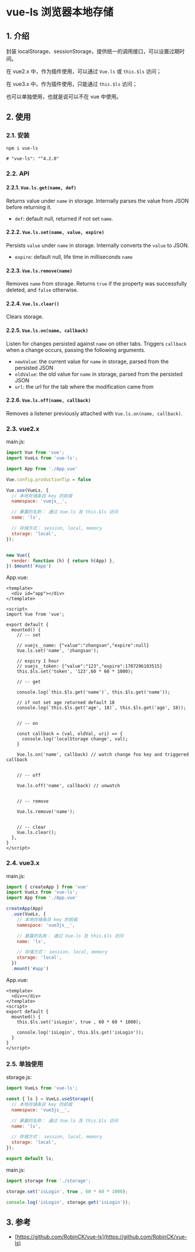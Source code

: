 <!--#region
@author 吴钦飞
@email wuqinfei@qq.com
@create date 2024-02-07 15:02:03
@modify date 2024-02-07 16:40:33
@desc [description]
#endregion-->


# vue-ls 浏览器本地存储

## 1. 介绍

封装 localStorage、sessionStorage，提供统一的调用接口，可以设置过期时间。

在 vue2.x 中，作为插件使用，可以通过 `Vue.ls` 或 `this.$ls` 访问；

在 vue3.x 中，作为插件使用，只能通过 `this.$ls` 访问；

也可以单独使用，也就是说可以不在 vue 中使用。

## 2. 使用

### 2.1. 安装

```shell
npm i vue-ls

# "vue-ls": "^4.2.0"
```

### 2.2. API

#### 2.2.1. `Vue.ls.get(name, def)`

Returns value under `name` in storage. Internally parses the value from JSON before returning it.

- `def`: default null, returned if not set `name`.

#### 2.2.2. `Vue.ls.set(name, value, expire)`

Persists `value` under `name` in storage. Internally converts the `value` to JSON.

- `expire`: default null, life time in milliseconds `name`

#### 2.2.3. `Vue.ls.remove(name)`

Removes `name` from storage. Returns `true` if the property was successfully deleted, and `false` otherwise.

#### 2.2.4. `Vue.ls.clear()`

Clears storage.

#### 2.2.5. `Vue.ls.on(name, callback)`

Listen for changes persisted against `name` on other tabs. Triggers `callback` when a change occurs, passing the following arguments.

- `newValue`: the current value for `name` in storage, parsed from the persisted JSON
- `oldValue`: the old value for `name` in storage, parsed from the persisted JSON
- `url`: the url for the tab where the modification came from

#### 2.2.6. `Vue.ls.off(name, callback)`

Removes a listener previously attached with `Vue.ls.on(name, callback)`.



### 2.3. vue2.x

main.js:

```js
import Vue from 'vue';
import VueLs from 'vue-ls';

import App from './App.vue'

Vue.config.productionTip = false

Vue.use(VueLs, {
  // 本地存储条目 key 的前缀
  namespace: 'vuejs__',

  // 暴露的名称： 通过 Vue.ls 及 this.$ls 访问
  name: 'ls',

  // 存储方式： session, local, memory
  storage: 'local',
});


new Vue({
  render: function (h) { return h(App) },
}).$mount('#app')
```

App.vue:

```vue
<template>
  <div id="app"></div>
</template>

<script>
import Vue from 'vue';

export default {
  mounted() {
    // -- set

    // vuejs__name: {"value":"zhangsan","expire":null}
    Vue.ls.set('name', 'zhangsan');

    // expiry 1 hour
    // vuejs__token: {"value":"123","expire":1707296103515}
    this.$ls.set('token', '123',60 * 60 * 1000); 

    // -- get

    console.log(`this.$ls.get('name')`, this.$ls.get('name'));

    // if not set age returned default 18
    console.log(`this.$ls.get('age', 18)`, this.$ls.get('age', 18));


    // -- on

    const callback = (val, oldVal, uri) => {
      console.log('localStorage change', val);
    } 
    
    Vue.ls.on('name', callback) // watch change foo key and triggered callback


    // -- off

    Vue.ls.off('name', callback) // unwatch
    

    // -- remove

    Vue.ls.remove('name');


    // -- clear
    Vue.ls.clear();
  },
}
</script>
```

### 2.4. vue3.x

main.js:

```js
import { createApp } from 'vue'
import VueLs from 'vue-ls';
import App from './App.vue'

createApp(App)
  .use(VueLs, {
    // 本地存储条目 key 的前缀
    namespace: 'vue3js__',

    // 暴露的名称： 通过 Vue.ls 及 this.$ls 访问
    name: 'ls',

    // 存储方式： session, local, memory
    storage: 'local',
  })
  .mount('#app')
```

App.vue:

```vue
<template>
  <div></div>
</template>
<script>
export default {
  mounted() {
    this.$ls.set('isLogin', true , 60 * 60 * 1000); 

    console.log('isLogin', this.$ls.get('isLogin'));
  }
}
</script>
```

### 2.5. 单独使用

storage.js:

```js
import VueLs from 'vue-ls';

const { ls } = VueLs.useStorage({
  // 本地存储条目 key 的前缀
  namespace: 'vue3js__',

  // 暴露的名称： 通过 Vue.ls 及 this.$ls 访问
  name: 'ls',

  // 存储方式： session, local, memory
  storage: 'local',
});

export default ls;
```

main.js:

```js
import storage from './storage';

storage.set('isLogin', true , 60 * 60 * 1000); 

console.log('isLogin', storage.get('isLogin'));
```

## 3. 参考

* [https://github.com/RobinCK/vue-ls](https://github.com/RobinCK/vue-ls)